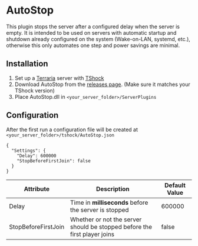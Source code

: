 # AutoStop
This plugin stops the server after a configured delay when the server is empty. It is intended to be used on servers with automatic startup and shutdown already configured on the system (Wake-on-LAN, systemd, etc.), otherwise this only automates one step and power savings are minimal.

## Installation
1. Set up a [Terraria](https://www.terraria.org/) server with [TShock](https://github.com/Pryaxis/TShock)
2. Download AutoStop from the [releases page](https://github.com/kevmeath/AutoStop/releases). (Make sure it matches your TShock version)
3. Place AutoStop.dll in `<your_server_folder>/ServerPlugins`

## Configuration
After the first run a configuration file will be created at `<your_server_folder>/tshock/AutoStop.json`
```
{
  "Settings": {
    "Delay": 600000
    "StopBeforeFirstJoin": false
  }
}
```
Attribute | Description | Default Value
-|-|-
Delay | Time in **milliseconds** before the server is stopped | 600000
StopBeforeFirstJoin | Whether or not the server should be stopped before the first player joins | false
